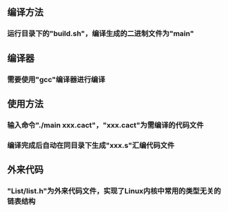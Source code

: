 ## 编译方法
### 运行目录下的"build.sh"，编译生成的二进制文件为"main"
## 编译器
### 需要使用"gcc"编译器进行编译
## 使用方法
### 输入命令"./main xxx.cact"，"xxx.cact"为需编译的代码文件
### 编译完成后自动在同目录下生成"xxx.s"汇编代码文件
## 外来代码
### "List/list.h"为外来代码文件，实现了Linux内核中常用的类型无关的链表结构